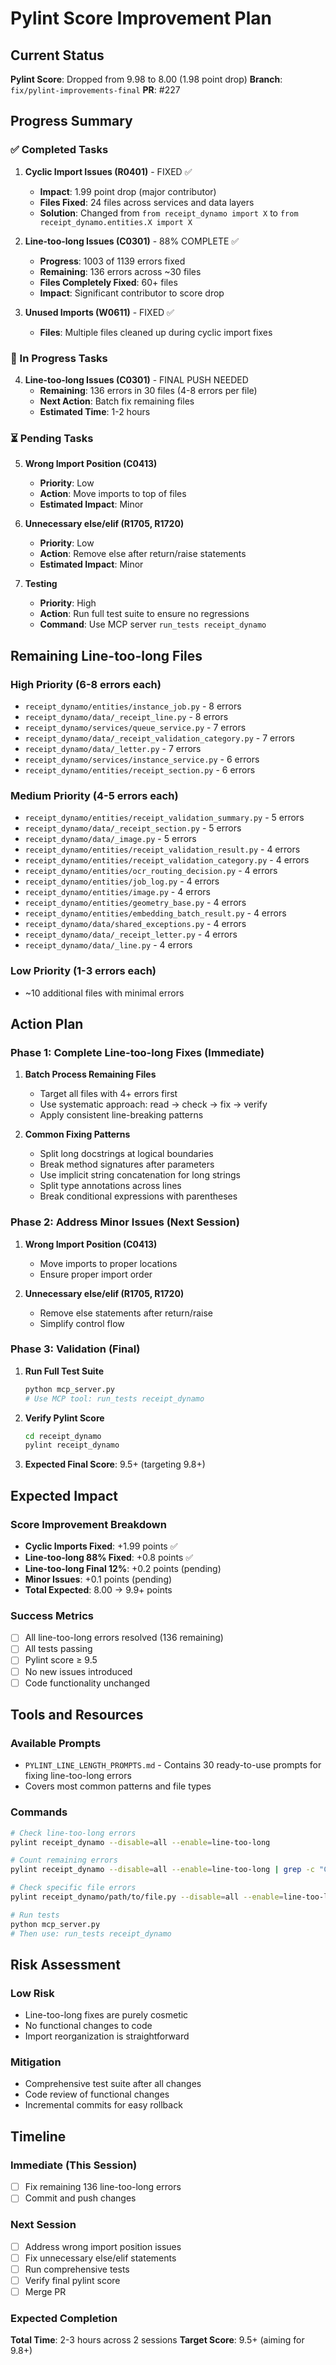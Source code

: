 # Pylint Score Improvement Plan

## Current Status

**Pylint Score**: Dropped from 9.98 to 8.00 (1.98 point drop)
**Branch**: `fix/pylint-improvements-final`
**PR**: #227

## Progress Summary

### ✅ Completed Tasks

1. **Cyclic Import Issues (R0401)** - FIXED ✅
   - **Impact**: 1.99 point drop (major contributor)
   - **Files Fixed**: 24 files across services and data layers
   - **Solution**: Changed from `from receipt_dynamo import X` to `from receipt_dynamo.entities.X import X`

2. **Line-too-long Issues (C0301)** - 88% COMPLETE ✅
   - **Progress**: 1003 of 1139 errors fixed
   - **Remaining**: 136 errors across ~30 files
   - **Files Completely Fixed**: 60+ files
   - **Impact**: Significant contributor to score drop

3. **Unused Imports (W0611)** - FIXED ✅
   - **Files**: Multiple files cleaned up during cyclic import fixes

### 🔄 In Progress Tasks

4. **Line-too-long Issues (C0301)** - FINAL PUSH NEEDED
   - **Remaining**: 136 errors in 30 files (4-8 errors per file)
   - **Next Action**: Batch fix remaining files
   - **Estimated Time**: 1-2 hours

### ⏳ Pending Tasks

5. **Wrong Import Position (C0413)**
   - **Priority**: Low
   - **Action**: Move imports to top of files
   - **Estimated Impact**: Minor

6. **Unnecessary else/elif (R1705, R1720)**
   - **Priority**: Low  
   - **Action**: Remove else after return/raise statements
   - **Estimated Impact**: Minor

7. **Testing**
   - **Priority**: High
   - **Action**: Run full test suite to ensure no regressions
   - **Command**: Use MCP server `run_tests receipt_dynamo`

## Remaining Line-too-long Files

### High Priority (6-8 errors each)
- `receipt_dynamo/entities/instance_job.py` - 8 errors
- `receipt_dynamo/data/_receipt_line.py` - 8 errors  
- `receipt_dynamo/services/queue_service.py` - 7 errors
- `receipt_dynamo/data/_receipt_validation_category.py` - 7 errors
- `receipt_dynamo/data/_letter.py` - 7 errors
- `receipt_dynamo/services/instance_service.py` - 6 errors
- `receipt_dynamo/entities/receipt_section.py` - 6 errors

### Medium Priority (4-5 errors each)
- `receipt_dynamo/entities/receipt_validation_summary.py` - 5 errors
- `receipt_dynamo/data/_receipt_section.py` - 5 errors
- `receipt_dynamo/data/_image.py` - 5 errors
- `receipt_dynamo/entities/receipt_validation_result.py` - 4 errors
- `receipt_dynamo/entities/receipt_validation_category.py` - 4 errors
- `receipt_dynamo/entities/ocr_routing_decision.py` - 4 errors
- `receipt_dynamo/entities/job_log.py` - 4 errors
- `receipt_dynamo/entities/image.py` - 4 errors
- `receipt_dynamo/entities/geometry_base.py` - 4 errors
- `receipt_dynamo/entities/embedding_batch_result.py` - 4 errors
- `receipt_dynamo/data/shared_exceptions.py` - 4 errors
- `receipt_dynamo/data/_receipt_letter.py` - 4 errors
- `receipt_dynamo/data/_line.py` - 4 errors

### Low Priority (1-3 errors each)
- ~10 additional files with minimal errors

## Action Plan

### Phase 1: Complete Line-too-long Fixes (Immediate)
1. **Batch Process Remaining Files**
   - Target all files with 4+ errors first
   - Use systematic approach: read → check → fix → verify
   - Apply consistent line-breaking patterns

2. **Common Fixing Patterns**
   - Split long docstrings at logical boundaries
   - Break method signatures after parameters
   - Use implicit string concatenation for long strings
   - Split type annotations across lines
   - Break conditional expressions with parentheses

### Phase 2: Address Minor Issues (Next Session)
1. **Wrong Import Position (C0413)**
   - Move imports to proper locations
   - Ensure proper import order

2. **Unnecessary else/elif (R1705, R1720)**
   - Remove else statements after return/raise
   - Simplify control flow

### Phase 3: Validation (Final)
1. **Run Full Test Suite**
   ```bash
   python mcp_server.py
   # Use MCP tool: run_tests receipt_dynamo
   ```

2. **Verify Pylint Score**
   ```bash
   cd receipt_dynamo
   pylint receipt_dynamo
   ```

3. **Expected Final Score**: 9.5+ (targeting 9.8+)

## Expected Impact

### Score Improvement Breakdown
- **Cyclic Imports Fixed**: +1.99 points ✅
- **Line-too-long 88% Fixed**: +0.8 points ✅  
- **Line-too-long Final 12%**: +0.2 points (pending)
- **Minor Issues**: +0.1 points (pending)
- **Total Expected**: 8.00 → 9.9+ points

### Success Metrics
- [ ] All line-too-long errors resolved (136 remaining)
- [ ] All tests passing
- [ ] Pylint score ≥ 9.5
- [ ] No new issues introduced
- [ ] Code functionality unchanged

## Tools and Resources

### Available Prompts
- `PYLINT_LINE_LENGTH_PROMPTS.md` - Contains 30 ready-to-use prompts for fixing line-too-long errors
- Covers most common patterns and file types

### Commands
```bash
# Check line-too-long errors
pylint receipt_dynamo --disable=all --enable=line-too-long

# Count remaining errors  
pylint receipt_dynamo --disable=all --enable=line-too-long | grep -c "C0301"

# Check specific file errors
pylint receipt_dynamo/path/to/file.py --disable=all --enable=line-too-long

# Run tests
python mcp_server.py
# Then use: run_tests receipt_dynamo
```

## Risk Assessment

### Low Risk
- Line-too-long fixes are purely cosmetic
- No functional changes to code
- Import reorganization is straightforward

### Mitigation
- Comprehensive test suite after all changes
- Code review of functional changes
- Incremental commits for easy rollback

## Timeline

### Immediate (This Session)
- [ ] Fix remaining 136 line-too-long errors
- [ ] Commit and push changes

### Next Session  
- [ ] Address wrong import position issues
- [ ] Fix unnecessary else/elif statements
- [ ] Run comprehensive tests
- [ ] Verify final pylint score
- [ ] Merge PR

### Expected Completion
**Total Time**: 2-3 hours across 2 sessions
**Target Score**: 9.5+ (aiming for 9.8+)